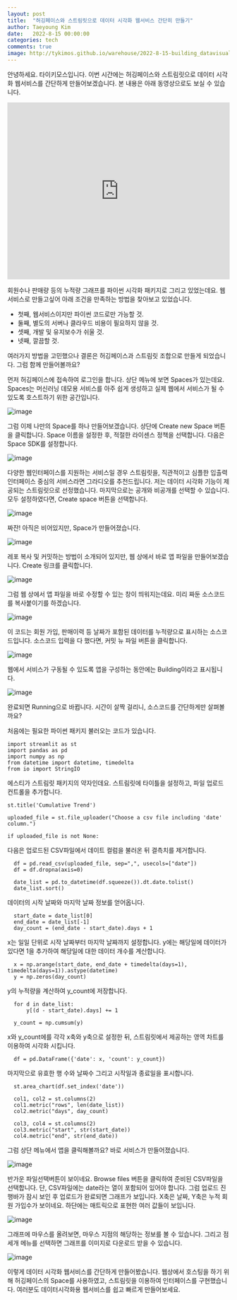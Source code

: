 ```yaml
---
layout: post
title:  "허깅페이스와 스트림릿으로 데이터 시각화 웹서비스 간단히 만들기"
author: Taeyoung Kim
date:   2022-8-15 00:00:00
categories: tech
comments: true
image: http://tykimos.github.io/warehouse/2022-8-15-building_datavisualization_service_using_huggingface_title1.png
---
```


안녕하세요. 타이키모스입니다. 이번 시간에는 허깅페이스와 스트림릿으로 데이터 시각화 웹서비스를 간단하게 만들어보겠습니다. 본 내용은 아래 동영상으로도 보실 수 있습니다.

<iframe width="100%" height="400" src="https://www.youtube.com/embed/sgiAcpjLO-o" title="YouTube video player" frameborder="0" allow="accelerometer; autoplay; clipboard-write; encrypted-media; gyroscope; picture-in-picture" allowfullscreen></iframe>

회원수나 판매량 등의 누적량 그래프를 파이썬 시각화 패키지로 그리고 있었는데요.
웹 서비스로 만들고싶어 아래 조건을 만족하는 방법을 찾아보고 있었습니다.

* 첫째, 웹서비스이지만 파이썬 코드로만 가능할 것.
* 둘째, 별도의 서버나 클라우드 비용이 필요하지 않을 것.
* 셋째, 개발 및 유지보수가 쉬울 것.
* 넷째, 깔끔할 것.
                                                                                   
여러가지 방법을 고민했으나 결론은 허깅페이스과 스트림릿 조합으로 만들게 되었습니다. 그럼 함께 만들어볼까요?

먼저 허깅페이스에 접속하여 로그인을 합니다. 상단 메뉴에 보면 Spaces가 있는데요. Spaces는 머신러닝 데모용 서비스를 아주 쉽게 생성하고 실제 웹에서 서비스가 될 수 있도록 호스트하기 위한 공간입니다. 

![image](https://user-images.githubusercontent.com/5064408/185306936-92ee60b1-f6e3-4ec6-ab15-10c8ab6b1aa8.png)

그럼 이제 나만의 Space를 하나 만들어보겠습니다. 상단에 Create new Space 버튼을 클릭합니다. Space 이름을 설정한 후, 적절한 라이센스 정책을 선택합니다. 다음은 Space SDK를 설정합니다.

![image](https://user-images.githubusercontent.com/5064408/185307055-e0bcd1d2-2e1c-4f15-a06c-0cdace239c90.png)

다양한 웹인터페이스를 지원하는 서비스일 경우 스트림릿을, 직관적이고 심플한 입출력 인터페이스 중심의 서비스라면 그라디오를 추천드립니다. 저는 데이터 시각화 기능이 제공되는 스트림릿으로 선정했습니다.
마지막으로는 공개와 비공개를 선택할 수 있습니다. 모두 설정하였다면, Create space 버튼을 선택합니다.

![image](https://user-images.githubusercontent.com/5064408/185308333-405d9cf4-6e1a-43e1-be8a-e36ba39288e7.png)

짜잔! 아직은 비어있지만, Space가 만들어졌습니다. 

![image](https://user-images.githubusercontent.com/5064408/185308399-ba9de058-5bf3-49f0-9c67-3e8679434f3e.png)

레포 복사 및 커밋하는 방법이 소개되어 있지만, 웹 상에서 바로 앱 파일을 만들어보겠습니다. Create 링크를 클릭합니다. 

![image](https://user-images.githubusercontent.com/5064408/185308458-3978f83f-5175-429c-8d6a-c1e49fe3ce62.png)

그럼 웹 상에서 앱 파일을 바로 수정할 수 있는 창이 띄워지는데요. 미리 짜둔 소스코드를 복사붙이기를 하겠습니다. 

![image](https://user-images.githubusercontent.com/5064408/185308511-63c47e7d-1aed-45dd-a6ec-97f7f3aaee3d.png)

이 코드는 회원 가입, 판매이력 등 날짜가 포함된 데이터를 누적량으로 표시하는 소스코드입니다. 소스코드 입력을 다 했다면, 커밋 뉴 파일 버튼을 클릭합니다.

![image](https://user-images.githubusercontent.com/5064408/185308555-8721ac6b-a816-464a-abb6-3f1a09cd0bb0.png)

웹에서 서비스가 구동될 수 있도록 앱을 구성하는 동안에는 Building이라고 표시됩니다. 

![image](https://user-images.githubusercontent.com/5064408/185308764-6d981bc7-1521-4779-bc55-f713fb3722d2.png)

완료되면 Running으로 바뀝니다. 시간이 살짝 걸리니, 소스코드를 간단하게만 살펴볼까요?

처음에는 필요한 파이썬 패키지 불러오는 코드가 있습니다.

    import streamlit as st
    import pandas as pd
    import numpy as np
    from datetime import datetime, timedelta
    from io import StringIO
    
에스티가 스트림릿 패키지의 약자인데요. 스트림릿에 타이틀을 설정하고, 파일 업로드 컨트롤을 추가합니다.

    st.title('Cumulative Trend')

    uploaded_file = st.file_uploader("Choose a csv file including 'date' column.")

    if uploaded_file is not None:

다음은 업로드된 CSV파일에서 데이트 컬럼을 불러온 뒤 결측치를 제거합니다.

      df = pd.read_csv(uploaded_file, sep=",", usecols=["date"])
      df = df.dropna(axis=0)

      date_list = pd.to_datetime(df.squeeze()).dt.date.tolist()
      date_list.sort()
      
데이터의 시작 날짜와 마지막 날짜 정보를 얻어옵니다.

      start_date = date_list[0]
      end_date = date_list[-1]
      day_count = (end_date - start_date).days + 1
      
x는 일일 단위로 시작 날짜부터 마지막 날짜까지 설정합니다. y에는 해당일에 데이터가 있다면 1을 추가하여 해당일에 대한 데이터 개수를 계산합니다.

      x = np.arange(start_date, end_date + timedelta(days=1), timedelta(days=1)).astype(datetime)
      y = np.zeros(day_count)

y의 누적량을 계산하여 y_count에 저장합니다.

      for d in date_list:
          y[(d - start_date).days] += 1

      y_count = np.cumsum(y)

x와 y_count에를 각각 x축와 y축으로 설정한 뒤, 스트림릿에서 제공하는 영역 차트를 이용하여 시각화 시킵니다.

      df = pd.DataFrame({'date': x, 'count': y_count})

마지막으로 유효한 행 수와 날짜수 그리고 시작일과 종료일을 표시합니다.

      st.area_chart(df.set_index('date'))

      col1, col2 = st.columns(2)
      col1.metric("rows", len(date_list))
      col2.metric("days", day_count)

      col3, col4 = st.columns(2)
      col3.metric("start", str(start_date))
      col4.metric("end", str(end_date))

그럼 상단 메뉴에서 앱을 클릭해볼까요? 바로 서비스가 만들어졌습니다. 

![image](https://user-images.githubusercontent.com/5064408/185308837-dcb3041d-279f-42c0-9935-a4380ee7051d.png)

반가운 파일선택버튼이 보이네요. Browse files 버튼을 클릭하여 준비된 CSV파일을 선택합니다. 단, CSV파일에는 date라는 열이 포함되어 있어야 합니다. 그럼 업로드 진행바가 잠시 보인 후 업로드가 완료되면 그래프가 보입니다. X축은 날짜, Y축은 누적 회원 가입수가 보이네요. 하단에는 매트릭으로 표현한 여러 값들이 보입니다. 

![image](https://user-images.githubusercontent.com/5064408/185312486-741662e6-ecc0-4a39-b6f7-d4caaa0aaf18.png)

그래프에 마우스를 올려보면, 마우스 지점의 해당하는 정보를 볼 수 있습니다. 그리고 점세개 메뉴를 선택하면 그래프를 이미지로 다운로드 받을 수 있습니다. 

![image](https://user-images.githubusercontent.com/5064408/185313090-a9b803a4-cb65-4c6d-b2a3-953ef01d071f.png)

이렇게 데이터 시각화 웹서비스를 간단하게 만들어봤습니다. 웹상에서 호스팅을 하기 위해 허깅페이스의 Space를 사용하였고, 스트림릿을 이용하여 인터페이스를 구현했습니다. 여러분도 데이터시각화용 웹서비스를 쉽고 빠르게 만들어보세요.
